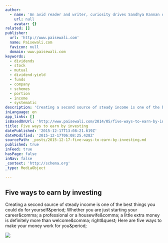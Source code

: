 ```yaml
---
author:
  - name: 'An avid reader and writer, curiosity drives Sandhya Kannan on a constant search for knowledge, wisdom, intelligence, and new perspectives on all things under the sun.'
    url: null
    avatar: {}
related: []
publisher:
  url: 'http://www.paisewali.com'
  name: Paisewali.com
  favicon: null
  domain: www.paisewali.com
keywords:
  - dividends
  - stock
  - mutual
  - dividend-yield
  - funds
  - company
  - schemes
  - portion
  - income
  - systematic
description: 'Creating a second source of steady income is one of the best things you could do for yourself. Whether you are just starting your career, a professional or a housewife, a little extra money is definitely more than welcome, right? Here are five ways to make your money work for you.'
inLanguage: en
app_links: []
isBasedOnUrl: 'http://www.paisewali.com/2014/05/five-ways-to-earn-by-investing/'
title: Five ways to earn by investing
datePublished: '2015-12-17T13:08:21.619Z'
dateModified: '2015-12-17T06:08:25.428Z'
sourcePath: _posts/2015-12-17-five-ways-to-earn-by-investing.md
published: true
inFeed: true
hasPage: false
inNav: false
_context: 'http://schema.org'
_type: MediaObject

---
```

<article style=""><h1>Five ways to earn by investing</h1><p>Creating a second source of steady income is one of the best things you could do for yourself&amp;period; Whether you are just starting your career&amp;comma; a professional or a housewife&amp;comma; a little extra money is definitely more than welcome&amp;comma; right&amp;quest; Here are five ways to make your money work for you&amp;period;</p><img src="http://www.paisewali.com/test/wp-content/uploads/2014/05/7410351752_9d312094c0_o.jpg" /></article>